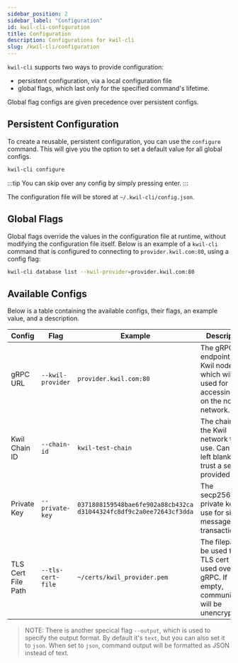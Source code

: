```yaml
---
sidebar_position: 2
sidebar_label: "Configuration"
id: kwil-cli-configuration
title: Configuration
description: Configurations for kwil-cli
slug: /kwil-cli/configuration
---
```


`kwil-cli` supports two ways to provide configuration:

- persistent configuration, via a local configuration file
- global flags, which last only for the specified command's lifetime.

Global flag configs are given precedence over persistent configs.

## Persistent Configuration

To create a reusable, persistent configuration, you can use the `configure` command.  This will give you the option to set a default value for all global configs.

```bash
kwil-cli configure
```

:::tip
You can skip over any config by simply pressing enter.
:::

The configuration file will be stored at `~/.kwil-cli/config.json`.

## Global Flags

Global flags override the values in the configuration file at runtime, without modifying the configuration file itself.  Below is an example of a `kwil-cli` command that is configured to connecting to `provider.kwil.com:80`, using a config flag:

```bash
kwil-cli database list --kwil-provider=provider.kwil.com:80
```

## Available Configs

Below is a table containing the available configs, their flags, an example value, and a description.

| Config | Flag | Example | Description |
|-|-|-|-|
| gRPC URL | `--kwil-provider` | `provider.kwil.com:80` | The gRPC endpoint of a Kwil node, which will be used for accessing data on the node's network. |
| Kwil Chain ID | `--chain-id` | `kwil-test-chain` | The chain ID of the Kwil network to use. Can be left blank to trust a server-provided value. |
|Private Key| `--private-key` | `0371808159548bae6fe902a88cb432ca`<br/>`d31044324fc8df9c2a0ee72643cf3dda` | The secp256k1 private key to use for signing messages and transactions. |
| TLS Cert File Path| `--tls-cert-file` | `~/certs/kwil_provider.pem` | The filepath to be used for the TLS cert to be used over gRPC.  If empty, communication will be unencrypted. |

> NOTE: There is another specical flag `--output`, which is used to specify the output format. By default it's `text`, but you can also set it to `json`.  When set to `json`, command output will be formatted as JSON instead of text.
